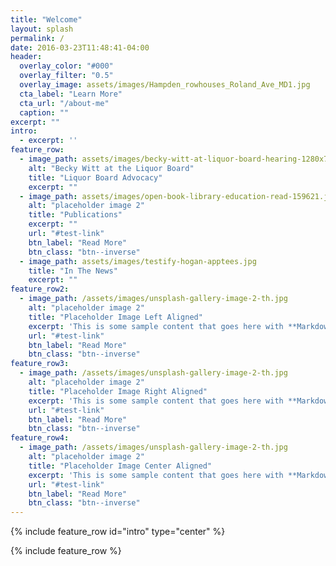 ```yaml
---
title: "Welcome"
layout: splash
permalink: /
date: 2016-03-23T11:48:41-04:00
header:
  overlay_color: "#000"
  overlay_filter: "0.5"
  overlay_image: assets/images/Hampden_rowhouses_Roland_Ave_MD1.jpg
  cta_label: "Learn More"
  cta_url: "/about-me"
  caption: ""
excerpt: ""
intro:
  - excerpt: ''
feature_row:
  - image_path: assets/images/becky-witt-at-liquor-board-hearing-1280x720.jpg
    alt: "Becky Witt at the Liquor Board"
    title: "Liquor Board Advocacy"
    excerpt: ""
  - image_path: assets/images/open-book-library-education-read-159621.jpeg
    alt: "placeholder image 2"
    title: "Publications"
    excerpt: ""
    url: "#test-link"
    btn_label: "Read More"
    btn_class: "btn--inverse"
  - image_path: assets/images/testify-hogan-apptees.jpg
    title: "In The News"
    excerpt: ""
feature_row2:
  - image_path: /assets/images/unsplash-gallery-image-2-th.jpg
    alt: "placeholder image 2"
    title: "Placeholder Image Left Aligned"
    excerpt: 'This is some sample content that goes here with **Markdown** formatting. Left aligned with `type="left"`'
    url: "#test-link"
    btn_label: "Read More"
    btn_class: "btn--inverse"
feature_row3:
  - image_path: /assets/images/unsplash-gallery-image-2-th.jpg
    alt: "placeholder image 2"
    title: "Placeholder Image Right Aligned"
    excerpt: 'This is some sample content that goes here with **Markdown** formatting. Right aligned with `type="right"`'
    url: "#test-link"
    btn_label: "Read More"
    btn_class: "btn--inverse"
feature_row4:
  - image_path: /assets/images/unsplash-gallery-image-2-th.jpg
    alt: "placeholder image 2"
    title: "Placeholder Image Center Aligned"
    excerpt: 'This is some sample content that goes here with **Markdown** formatting. Centered with `type="center"`'
    url: "#test-link"
    btn_label: "Read More"
    btn_class: "btn--inverse"
---
```


{% include feature_row id="intro" type="center" %}

{% include feature_row %}
<!--
{% include feature_row id="feature_row2" type="left" %}

{% include feature_row id="feature_row3" type="right" %}

{% include feature_row id="feature_row4" type="center" %}-->
